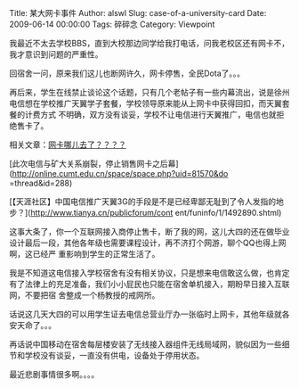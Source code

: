 Title: 某大网卡事件
Author: alswl
Slug: case-of-a-university-card
Date: 2009-06-14 00:00:00
Tags: 碎碎念
Category: Viewpoint

我最近不太去学校BBS，直到大校那边同学给我打电话，问我老校区还有网卡不，我才意识到问题的严重性。

回宿舍一问，原来我们这儿也断网许久，网卡停售，全民Dota了。。。

再后来，学生在线禁止谈论这个话题，只有几个老帖子有一些内幕流出，说是徐州电信想在学校推广天翼学子套餐，学校领导原来能从上网卡中获得回扣，而天翼套餐的计费方式
不明确，双方没有谈妥，学校不让电信进行天翼推广，电信也就拒绝售卡了。

相关文章：[网卡哪儿去了？？？？](http://online.cumt.edu.cn/discuz/viewthread.php?tid=188053)

[此次电信与矿大关系崩裂，停止销售网卡之后幕](http://online.cumt.edu.cn/space/space.php?uid=81570&do
=thread&id=288)

[【天涯社区】中国电信推广天翼3G的手段是不是已经卑鄙无耻到了令人发指的地步？](http://www.tianya.cn/publicforum/cont
ent/funinfo/1/1492890.shtml)

这事大条了，你一个互联网接入商停止售卡，断了我的网，这儿大四的还在做毕业设计最后一段，其他各年级也需要课程设计，再不济打个网游，聊个QQ也得上网啊，这已经严
重影响到学生的正常生活了。

我是不知道这电信接入学校宿舍有没有相关协议，只是想来电信敢这么做，也肯定有了法律上的充足准备，我们小小屁民也只能在宿舍单机接入，期盼早日接入互联网，不要把宿
舍整成一个杨教授的戒网所。

话说这几天大四的可以用学生证去电信总营业厅办一张临时上网卡，其他年级就各安天命了。。。

再话说中国移动在宿舍每层楼安装了无线接入器组件无线局域网，貌似因为一些细节和学校没有谈妥，一直没有供电，设备处于停用状态。

最近悲剧事情很多啊。。。。

